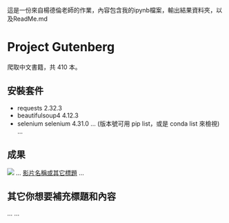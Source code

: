 這是一份來自楊德倫老師的作業，內容包含我的ipynb檔案，輸出結果資料夾，以及ReadMe.md

# Project Gutenberg
爬取中文書籍，共 410 本。

## 安裝套件
- requests                  2.32.3
- beautifulsoup4            4.12.3
- selenium selenium         4.31.0
...
(版本號可用 pip list，或是 conda list 來檢視)
...

## 成果
![](執行過程的擷圖或說明圖片)
...
[影片名稱或其它標題](你的影片連結)
...

## 其它你想要補充標題和內容
...
...
